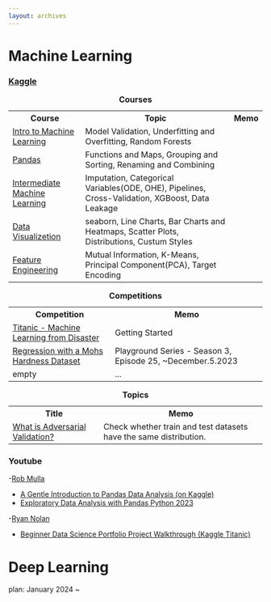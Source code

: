```yaml
---
layout: archives
---
```



# Machine Learning
### [Kaggle](https://www.kaggle.com/)

<table>
  <tr>
    <caption><strong>Courses</strong></caption>
    <th>Course</th>
    <th>Topic</th>
    <th>Memo</th>
  </tr>
  <tr>
    <td><a href="https://www.kaggle.com/learn/intro-to-machine-learning">Intro to Machine Learning</a></td>
    <td>Model Validation, Underfitting and Overfitting, Random Forests</td>
    <td></td>
  </tr>
  <tr>
    <td><a href="https://www.kaggle.com/learn/pandas">Pandas</a></td>
    <td>Functions and Maps, Grouping and Sorting, Renaming and Combining</td>
    <td></td>
  </tr>
  <tr>
    <td><a href="https://www.kaggle.com/learn/intermediate-machine-learning">Intermediate Machine Learning</a></td>
    <td>
    Imputation, Categorical Variables(ODE, OHE), Pipelines, Cross-Validation, XGBoost, Data Leakage
    </td>
    <td></td>
  </tr>
  <tr>
    <td><a href="https://www.kaggle.com/learn/data-visualization">Data Visualizetion</a></td>
    <td>seaborn, Line Charts, Bar Charts and Heatmaps, Scatter Plots, Distributions, Custum Styles</td>
    <td></td>
  </tr>
  <tr>
    <td><a href="https://www.kaggle.com/learn/feature-engineering">Feature Engineering</a></td>
    <td>
    Mutual Information, K-Means, Principal Component(PCA), Target Encoding
    </td>
    <td></td>
  </tr>
</table>

<table>
  <caption><strong>Competitions</strong></caption>
  <tr>
    <th>Competition</th>
    <th>Memo</th>
  </tr>
  <tr>
    <td><a href="https://www.kaggle.com/competitions/titanic">Titanic - Machine Learning from Disaster</a></td>
    <td>Getting Started</td>
  </tr>
  <tr>
    <td><a href="https://www.kaggle.com/competitions/playground-series-s3e25">Regression with a Mohs Hardness Dataset</a></td>
    <td>Playground Series - Season 3, Episode 25, ~December.5.2023</td>
  </tr>
  <tr>
    <td>empty</a></td>
    <td>...</td>
  </tr>
</table>

<table>
  <tr>
    <caption><strong>Topics</strong></caption>
    <th>Title</th>
    <th>Memo</th>
  </tr>
  <tr>
    <td><a href="https://www.kaggle.com/code/carlmcbrideellis/what-is-adversarial-validation">What is Adversarial Validation?</a></td>
    <td>Check whether train and test datasets have the same distribution.</td>
  </tr>
</table>

### Youtube
-[Rob Mulla](https://www.youtube.com/@robmulla)
  - [A Gentle Introduction to Pandas Data Analysis (on Kaggle)](https://youtu.be/_Eb0utIRdkw)
  - [Exploratory Data Analysis with Pandas Python 2023](https://youtu.be/xi0vhXFPegw)

-[Ryan Nolan](https://www.youtube.com/@RyanNolanData)
  - [Beginner Data Science Portfolio Project Walkthrough (Kaggle Titanic)](https://youtu.be/6IGx7ZZdS74)


# Deep Learning
plan: January 2024 ~
